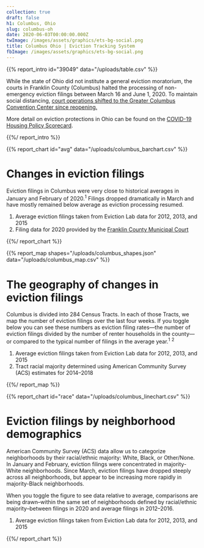 ```yaml
---
collection: true
draft: false
h1: Columbus, Ohio
slug: columbus-oh
date: 2020-06-03T00:00:00.000Z
twImage: /images/assets/graphics/ets-bg-social.png
title: Columbus Ohio | Eviction Tracking System
fbImage: /images/assets/graphics/ets-bg-social.png
---
```


{{% report_intro id="39049" data="/uploads/table.csv" %}}

While the state of Ohio did not institute a general eviction moratorium, the courts in Franklin County (Columbus) halted the processing of non-emergency eviction filings between March 16 and June 1, 2020. To maintain social distancing, [court operations shifted to the Greater Columbus Convention Center since reopening.](https://www.bloomberg.com/news/articles/2020-06-18/how-do-you-hold-housing-court-in-a-pandemic)

More detail on eviction protections in Ohio can be found on the [COVID-19 Housing Policy Scorecard](https://evictionlab.org/covid-policy-scorecard/oh/).

{{%/ report_intro %}}



{{% report_chart id="avg" data="/uploads/columbus_barchart.csv" %}}

# Changes in eviction filings

Eviction filings in Columbus were very close to historical averages in January and February of 2020.<sup>1</sup> Filings dropped dramatically in March and have mostly remained below average as eviction processing resumed.

1. Average eviction filings taken from Eviction Lab data for 2012, 2013, and 2015
2. Filing data for 2020 provided by the [Franklin County Municipal Court](http://www.fcmcclerk.com/reports/evictions)

{{%/ report_chart %}}



{{% report_map shapes="/uploads/columbus_shapes.json" data="/uploads/columbus_map.csv" %}}

# The geography of changes in eviction filings

Columbus is divided into 284 Census Tracts. In each of those Tracts, we map the number of eviction filings over the last four weeks. If you toggle below you can see these numbers as eviction filing rates—the number of eviction filings divided by the number of renter households in the county—or compared to the typical number of filings in the average year.<sup>1</sup> <sup>2</sup>

1. Average eviction filings taken from Eviction Lab data for 2012, 2013, and 2015
2. Tract racial majority determined using American Community Survey (ACS) estimates for 2014–2018

{{%/ report_map %}}



{{% report_chart id="race" data="/uploads/columbus_linechart.csv" %}}





# Eviction filings by neighborhood demographics

American Community Survey (ACS) data allow us to categorize neighborhoods by their racial/ethnic majority: White, Black, or Other/None. In January and February, eviction filings were concentrated in majority-White neighborhoods. Since March, eviction filings have dropped steeply across all neighborhoods, but appear to be increasing more rapidly in majority-Black neighborhoods.

When you toggle the figure to see data relative to average, comparisons are being drawn–within the same set of neighborhoods defined by racial/ethnic majority–between filings in 2020 and average filings in 2012–2016.

1. Average eviction filings taken from Eviction Lab data for 2012, 2013, and 2015





{{%/ report_chart %}}